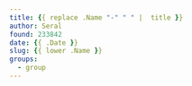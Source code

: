 ```yaml
---
title: {{ replace .Name "-" " " |  title }}
author: Seral
found: 233842
date: {{ .Date }}
slug: {{ lower .Name }}
groups:
  - group
---
```

